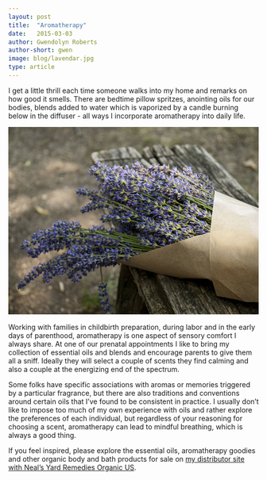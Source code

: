 ```yaml
---
layout: post
title:  "Aromatherapy"
date:   2015-03-03
author: Gwendolyn Roberts
author-short: gwen
image: blog/lavendar.jpg
type: article
---
```


I get a little thrill each time someone walks into my home and remarks on how good it smells. There are bedtime pillow spritzes, anointing oils for our bodies, blends added to water which is vaporized by a candle burning below in the diffuser - all ways I incorporate aromatherapy into daily life. 

<img class="small-12 medium-8 columns" src="/images/blog/lavendar.jpg">

Working with families in childbirth preparation, during labor and in the early days of parenthood, aromatherapy is one aspect of sensory comfort I always share. At one of our prenatal appointments I like to bring my collection of essential oils and blends and encourage parents to give them all a sniff. Ideally they will select a couple of scents they find calming and also a couple at the energizing end of the spectrum. 

Some folks have specific associations with aromas or memories triggered by a particular fragrance, but there are also traditions and conventions around certain oils that I’ve found to be consistent in practice. I usually don’t like to impose too much of my own experience with oils and rather explore the preferences of each individual, but regardless of your reasoning for choosing a scent, aromatherapy can lead to mindful breathing, which is always a good thing.

If you feel inspired, please explore the essential oils, aromatherapy goodies and other organic body and bath products for sale on [my distributor site with Neal’s Yard Remedies Organic US](https://us.nyrorganic.com/shop/gwendolyn).
